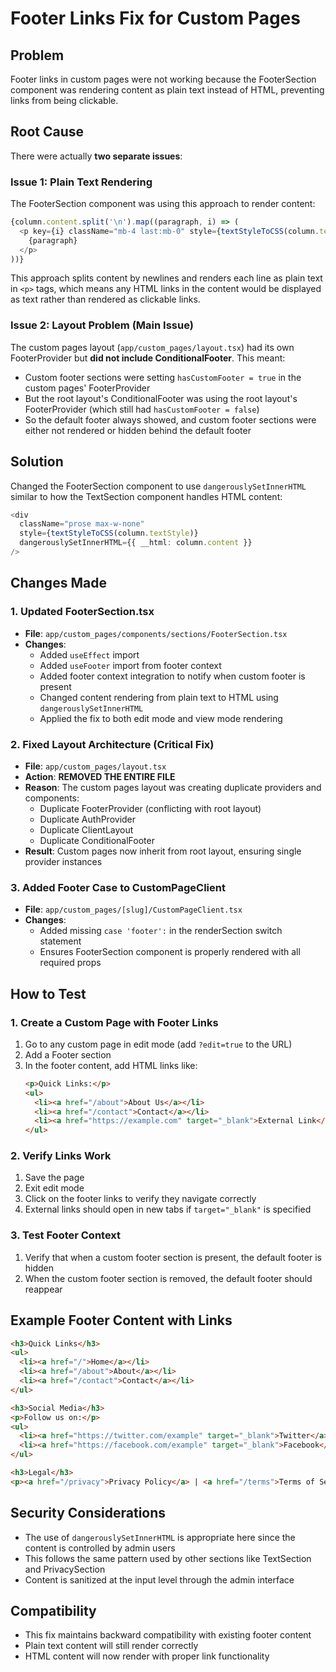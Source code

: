 # Footer Links Fix for Custom Pages

## Problem
Footer links in custom pages were not working because the FooterSection component was rendering content as plain text instead of HTML, preventing links from being clickable.

## Root Cause
There were actually **two separate issues**:

### Issue 1: Plain Text Rendering
The FooterSection component was using this approach to render content:
```typescript
{column.content.split('\n').map((paragraph, i) => (
  <p key={i} className="mb-4 last:mb-0" style={textStyleToCSS(column.textStyle)}>
    {paragraph}
  </p>
))}
```

This approach splits content by newlines and renders each line as plain text in `<p>` tags, which means any HTML links in the content would be displayed as text rather than rendered as clickable links.

### Issue 2: Layout Problem (Main Issue)
The custom pages layout (`app/custom_pages/layout.tsx`) had its own FooterProvider but **did not include ConditionalFooter**. This meant:
- Custom footer sections were setting `hasCustomFooter = true` in the custom pages' FooterProvider
- But the root layout's ConditionalFooter was using the root layout's FooterProvider (which still had `hasCustomFooter = false`)
- So the default footer always showed, and custom footer sections were either not rendered or hidden behind the default footer

## Solution
Changed the FooterSection component to use `dangerouslySetInnerHTML` similar to how the TextSection component handles HTML content:

```typescript
<div 
  className="prose max-w-none"
  style={textStyleToCSS(column.textStyle)}
  dangerouslySetInnerHTML={{ __html: column.content }}
/>
```

## Changes Made

### 1. Updated FooterSection.tsx
- **File**: `app/custom_pages/components/sections/FooterSection.tsx`
- **Changes**:
  - Added `useEffect` import
  - Added `useFooter` import from footer context
  - Added footer context integration to notify when custom footer is present
  - Changed content rendering from plain text to HTML using `dangerouslySetInnerHTML`
  - Applied the fix to both edit mode and view mode rendering

### 2. Fixed Layout Architecture (Critical Fix)
- **File**: `app/custom_pages/layout.tsx`
- **Action**: **REMOVED THE ENTIRE FILE**
- **Reason**: The custom pages layout was creating duplicate providers and components:
  - Duplicate FooterProvider (conflicting with root layout)
  - Duplicate AuthProvider
  - Duplicate ClientLayout
  - Duplicate ConditionalFooter
- **Result**: Custom pages now inherit from root layout, ensuring single provider instances

### 3. Added Footer Case to CustomPageClient
- **File**: `app/custom_pages/[slug]/CustomPageClient.tsx`
- **Changes**:
  - Added missing `case 'footer':` in the renderSection switch statement
  - Ensures FooterSection component is properly rendered with all required props

## How to Test

### 1. Create a Custom Page with Footer Links
1. Go to any custom page in edit mode (add `?edit=true` to the URL)
2. Add a Footer section
3. In the footer content, add HTML links like:
   ```html
   <p>Quick Links:</p>
   <ul>
     <li><a href="/about">About Us</a></li>
     <li><a href="/contact">Contact</a></li>
     <li><a href="https://example.com" target="_blank">External Link</a></li>
   </ul>
   ```

### 2. Verify Links Work
1. Save the page
2. Exit edit mode
3. Click on the footer links to verify they navigate correctly
4. External links should open in new tabs if `target="_blank"` is specified

### 3. Test Footer Context
1. Verify that when a custom footer section is present, the default footer is hidden
2. When the custom footer section is removed, the default footer should reappear

## Example Footer Content with Links

```html
<h3>Quick Links</h3>
<ul>
  <li><a href="/">Home</a></li>
  <li><a href="/about">About</a></li>
  <li><a href="/contact">Contact</a></li>
</ul>

<h3>Social Media</h3>
<p>Follow us on:</p>
<ul>
  <li><a href="https://twitter.com/example" target="_blank">Twitter</a></li>
  <li><a href="https://facebook.com/example" target="_blank">Facebook</a></li>
</ul>

<h3>Legal</h3>
<p><a href="/privacy">Privacy Policy</a> | <a href="/terms">Terms of Service</a></p>
```

## Security Considerations
- The use of `dangerouslySetInnerHTML` is appropriate here since the content is controlled by admin users
- This follows the same pattern used by other sections like TextSection and PrivacySection
- Content is sanitized at the input level through the admin interface

## Compatibility
- This fix maintains backward compatibility with existing footer content
- Plain text content will still render correctly
- HTML content will now render with proper link functionality
